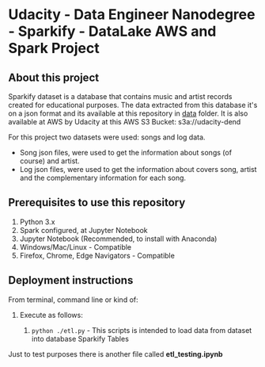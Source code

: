# Udacity - Data Engineer Nanodegree - Sparkify - DataLake AWS and Spark Project

## About this project

Sparkify dataset is a database that contains music and artist records created for educational purposes.
The data extracted from this database it's on a json format and its available at this repository in [data](./data) folder.
It is also available at AWS by Udacity at this AWS S3 Bucket: s3a://udacity-dend

For this project two datasets were used: songs and log data. 

- Song json files, were used to get the information about songs (of course) and artist.
- Log json files, were used to get the information about covers song, artist and the complementary information for each song. 

## Prerequisites to use this repository

1. Python 3.x
1. Spark configured, at Jupyter Notebook
1. Jupyter Notebook (Recommended, to install with Anaconda)
1. Windows/Mac/Linux - Compatible
2. Firefox, Chrome, Edge Navigators - Compatible

## Deployment instructions

From terminal, command line or kind of:

1. Execute as follows:
	
	1. `python ./etl.py` - This scripts is intended to load data from dataset into database Sparkify Tables  

Just to test purposes there is another file called **etl_testing.ipynb**